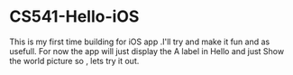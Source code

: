 # CS541-Hello-iOS


This is my first time building for iOS app .I'll try and make it fun and as usefull.
For now the app will just display the A label in Hello and just Show the world picture so , lets try it out.
